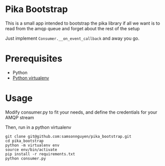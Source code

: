 # Pika Bootstrap

This is a small app intended to bootstrap the pika library if all we want is to read from the amqp queue and forget about the rest of the setup

Just implement `Consumer.__on_event_callback` and away you go.

# Prerequisites

  * Python
  * [Python virtualenv](https://packaging.python.org/guides/installing-using-pip-and-virtualenv/#installing-virtualenv)

# Usage

Modify consumer.py to fit your needs, and define the credentials for your AMQP stream

Then, run in a python virtualenv

```
git clone git@github.com:samsonnguyen/pika_bootstrap.git
cd pika_bootstrap
python -m virtualenv env
source env/bin/activate
pip install -r requirements.txt
python consumer.py
```
